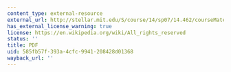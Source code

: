```yaml
---
content_type: external-resource
external_url: http://stellar.mit.edu/S/course/14/sp07/14.462/courseMaterial/topics/topic1/readings/gabaix_granular_2005/gabaix_granular_2005.pdf
has_external_license_warning: true
license: https://en.wikipedia.org/wiki/All_rights_reserved
status: ''
title: PDF
uid: 585fb57f-393a-4cfc-9941-208428d01368
wayback_url: ''
---
```


